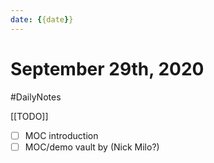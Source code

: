 ```yaml
---
date: {{date}}
---
```


# September 29th, 2020
#DailyNotes



[[TODO]] 
- [ ] MOC introduction
- [ ] MOC/demo vault by (Nick Milo?)